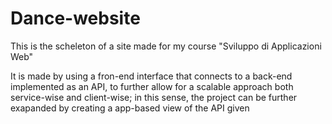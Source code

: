 # Dance-website
This is the scheleton of a site made for my course "Sviluppo di Applicazioni Web"

It is made by using a fron-end interface that connects to a back-end implemented as an API, to further allow for a scalable approach both service-wise and client-wise; in this sense, the project can be further exapanded by creating a app-based view of the API given
